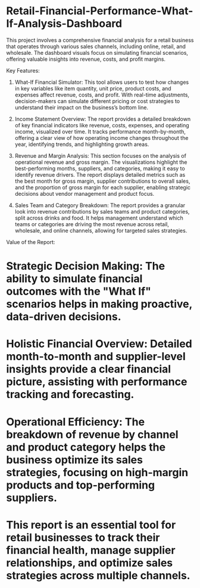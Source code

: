 # Retail-Financial-Performance-What-If-Analysis-Dashboard
This project involves a comprehensive financial analysis for a retail business that operates through various sales channels, including online, retail, and wholesale. The dashboard visuals focus on simulating financial scenarios, offering valuable insights into revenue, costs, and profit margins.

Key Features:

1) What-If Financial Simulator: This tool allows users to test how changes in key variables like item quantity, unit price, product costs, and expenses affect revenue, costs, and profit. With real-time adjustments, decision-makers can simulate different pricing or cost strategies to understand their impact on the business’s bottom line.

2) Income Statement Overview: The report provides a detailed breakdown of key financial indicators like revenue, costs, expenses, and operating income, visualized over time. It tracks performance month-by-month, offering a clear view of how operating income changes throughout the year, identifying trends, and highlighting growth areas.

3) Revenue and Margin Analysis: This section focuses on the analysis of operational revenue and gross margin. The visualizations highlight the best-performing months, suppliers, and categories, making it easy to identify revenue drivers. The report displays detailed metrics such as the best month for gross margin, supplier contributions to overall sales, and the proportion of gross margin for each supplier, enabling strategic decisions about vendor management and product focus.

4) Sales Team and Category Breakdown: The report provides a granular look into revenue contributions by sales teams and product categories, split across drinks and food. It helps management understand which teams or categories are driving the most revenue across retail, wholesale, and online channels, allowing for targeted sales strategies.

Value of the Report:

# Strategic Decision Making: The ability to simulate financial outcomes with the "What If" scenarios helps in making proactive, data-driven decisions.
# Holistic Financial Overview: Detailed month-to-month and supplier-level insights provide a clear financial picture, assisting with performance tracking and forecasting.
# Operational Efficiency: The breakdown of revenue by channel and product category helps the business optimize its sales strategies, focusing on high-margin products and top-performing suppliers.
# This report is an essential tool for retail businesses to track their financial health, manage supplier relationships, and optimize sales strategies across multiple channels.
